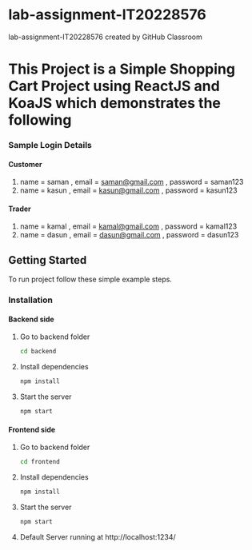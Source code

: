 # lab-assignment-IT20228576
lab-assignment-IT20228576 created by GitHub Classroom

# This Project is a Simple Shopping Cart Project using ReactJS and KoaJS which demonstrates the following

### Sample Login Details

#### Customer

1. name = saman , email = saman@gmail.com , password = saman123
2. name = kasun , email = kasun@gmail.com , password = kasun123

#### Trader

1. name = kamal , email = kamal@gmail.com , password = kamal123
2. name = dasun , email = dasun@gmail.com , password = dasun123

## Getting Started

To run project follow these simple example steps.

### Installation

#### Backend side

1. Go to backend folder
   ```sh
   cd backend
   ```
2. Install dependencies
   ```sh
   npm install
   ```
3. Start the server
   ```sh
   npm start
   ```

#### Frontend side

1. Go to backend folder
   ```sh
   cd frontend
   ```
2. Install dependencies
   ```sh
   npm install
   ```
3. Start the server
   ```sh
   npm start
   ```
4. Default Server running at http://localhost:1234/
